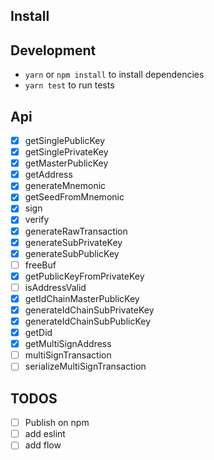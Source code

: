 ## Install


## Development

* `yarn` or `npm install` to install dependencies
* `yarn test` to run tests

## Api

* [x] getSinglePublicKey
* [x] getSinglePrivateKey
* [x] getMasterPublicKey
* [x] getAddress
* [x] generateMnemonic
* [x] getSeedFromMnemonic
* [x] sign
* [x] verify
* [x] generateRawTransaction
* [x] generateSubPrivateKey
* [x] generateSubPublicKey
* [ ] freeBuf
* [x] getPublicKeyFromPrivateKey
* [ ] isAddressValid
* [x] getIdChainMasterPublicKey
* [x] generateIdChainSubPrivateKey
* [x] generateIdChainSubPublicKey
* [x] getDid
* [x] getMultiSignAddress
* [ ] multiSignTransaction
* [ ] serializeMultiSignTransaction

## TODOS

* [ ] Publish on npm
* [ ] add eslint
* [ ] add flow
